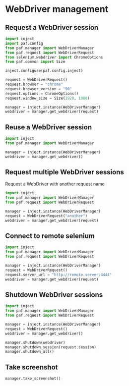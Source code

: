 # WebDriver management

## Request a WebDriver session

```python
import inject
import paf.config
from paf.manager import WebDriverManager
from paf.request import WebDriverRequest
from selenium.webdriver import ChromeOptions
from paf.common import Size

inject.configure(paf.config.inject)

request = WebDriverRequest()
request.browser = "chrome"
request.browser_version = "90"
request.options = ChromeOptions()
request.window_size = Size(1920, 1080)

manager = inject.instance(WebDriverManager)
webdriver = manager.get_webdriver(request)
```

## Reuse a WebDriver session

```python
import inject
from paf.manager import WebDriverManager

manager = inject.instance(WebDriverManager)
webdriver = manager.get_webdriver()
```

## Request multiple WebDriver sessions

Request a WebDriver with another request name 
```python
import inject
from paf.manager import WebDriverManager
from paf.request import WebDriverRequest

manager = inject.instance(WebDriverManager)
request = WebDriverRequest("another")
webdriver = manager.get_webdriver(request)
```

## Connect to remote selenium

```python
import inject
from paf.manager import WebDriverManager
from paf.request import WebDriverRequest

manager = inject.instance(WebDriverManager)
request = WebDriverRequest()
request.server_url = "http://remote.server:4444"
webdriver = manager.get_webdriver(request)
```

## Shutdown WebDriver sessions

```python
import inject
from paf.manager import WebDriverManager
from paf.request import WebDriverRequest

manager = inject.instance(WebDriverManager)
request = WebDriverRequest()
webdriver = manager.get_webdriver()

manager.shutdown(webdriver)
manager.shutdown_session(request.session)
manager.shutdown_all()
```

## Take screenshot
```python
manager.take_screenshot()
```

